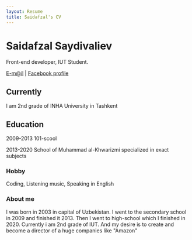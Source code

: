 ```yaml
---
layout: Resume
title: Saidafzal's CV
---
```

# Saidafzal Saydivaliev
Front-end developer, IUT Student.

<div id="webaddress">
<a href="saidafzalsaydivaliyev@gmail.com">E-m@il</a>
| <a href="https://www.facebook.com/saidafzal02">Facebook profile</a>
</div>


## Currently

I am 2nd grade of INHA University in Tashkent


## Education

2009-2013
101-scool

2013-2020
School of Muhammad al-Khwarizmi specialized in exact subjects

### Hobby

Coding, Listening music, Speaking in English

### About me

I was born in 2003 in capital of Uzbekistan. I went to the secondary school in 2009 and finished it 2013. Then I went to high-school which I finished in 2020. Currently i am 2nd grade of IUT. And my desire is to create and become a director of a huge companies like "Amazon"


<!-- ### Footer
Last updated: May 2013 -->